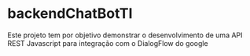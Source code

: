 # backendChatBotTI
Este projeto tem por objetivo demonstrar o desenvolvimento de uma API REST Javascript para integração com o DialogFlow do google
